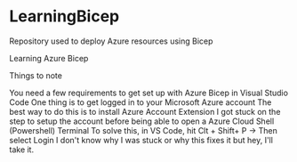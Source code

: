# LearningBicep
Repository used to deploy Azure resources using Bicep

Learning Azure Bicep

Things to note

You need a few requirements to get set up with Azure Bicep in Visual Studio Code One thing is to get logged in to your Microsoft Azure account The best way to do this is to install Azure Account Extension I got stuck on the step to setup the account before being able to open a Azure Cloud Shell (Powershell) Terminal To solve this, in VS Code, hit Clt + Shift+ P -> Then select Login I don't know why I was stuck or why this fixes it but hey, I'll take it.
